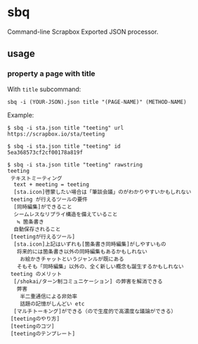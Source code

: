 # sbq
Command-line Scrapbox Exported JSON processor.

## usage

### property a page with title
With `title` subcommand:

```
sbq -i (YOUR-JSON).json title "(PAGE-NAME)" (METHOD-NAME)
```

Example:

```
$ sbq -i sta.json title "teeting" url
https://scrapbox.io/sta/teeting

$ sbq -i sta.json title "teeting" id
5ea368573cf2cf00178a819f

$ sbq -i sta.json title "teeting" rawstring
teeting
 テキストミーティング
  text + meeting = teeting
  [sta.icon]啓蒙したい場合は「筆談会議」のがわかりやすいかもしれない
 teeting が行えるツールの要件
  [同時編集]ができること
  シームレスなリプライ構造を備えていること
   ≒ 箇条書き
  自動保存されること
 [teetingが行えるツール]
  [sta.icon]上記はいずれも[箇条書き同時編集]がしやすいもの
   将来的には箇条書き以外の同時編集もあるかもしれない
    お絵かきチャットというジャンルが既にある
   そもそも「同時編集」以外の、全く新しい概念も誕生するかもしれない
 teeting のメリット
  [/shokai/ターン制コミュニケーション] の弊害を解消できる
   弊害
    半二重通信による非効率
    話題の記憶がしんどい etc
  [マルチトーキング]ができる（ので生産的で高濃度な議論ができる）
 [teetingのやり方]
 [teetingのコツ]
 [teetingのテンプレート]
```
